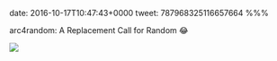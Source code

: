 date: 2016-10-17T10:47:43+0000
tweet: 787968325116657664
%%%

arc4random: A Replacement Call for Random 😂

![](Cu9tAzXWgAEHqWO.jpg)
